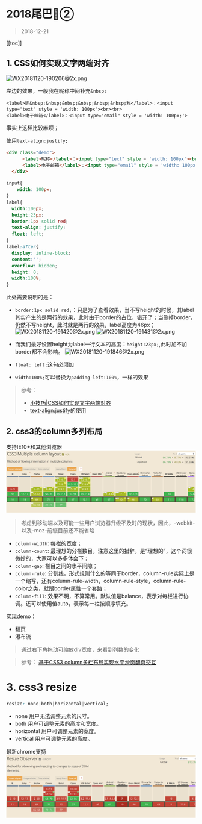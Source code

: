 # 2018尾巴②


>2018-12-21
<tag-part tagName="html"/><tag-part tagName="css"/><tag-part tagName="js"/>

[[toc]]

## 1. CSS如何实现文字两端对齐

![WX20181120-190206@2x.png](https://i.loli.net/2018/11/20/5bf3e9cad83f2.png)

左边的效果，一般我在昵称中间补充`&nbsp;`

```
<label>昵&nbsp;&nbsp;&nbsp;&nbsp;&nbsp;&nbsp;称</label>：<input type="text" style = 'width: 100px'><br><br>
<label>电子邮箱</label>：<input type="email" style = 'width: 100px;'>
```
事实上这样比较麻烦；

使用`text-align:justify;`

```html
<div class="demo">
      <label>昵称</label>：<input type="text" style = 'width: 100px'><br><br>
      <label>电子邮箱</label>：<input type="email" style = 'width: 100px;'>
  </div>
```

```css
input{
    width: 100px;
}
label{
  width:100px;
  height:23px;
  border:1px solid red;
  text-align: justify;
  float: left;
}
label:after{
  display: inline-block;
  content:'';
  overflow: hidden;
  height: 0;
  width:100%;
}
```

此处需要说明的是：
* `border:1px solid red;`：只是为了查看效果，当不写height的时候，其label其实产生的是两行的效果，此时由于border的占位，错开了；当删掉border，仍然不写height，此时就是两行的效果，label高度为46px；
![WX20181120-191420@2x.png](https://i.loli.net/2018/11/20/5bf3ed6946bd4.png)
![WX20181120-191431@2x.png](https://i.loli.net/2018/11/20/5bf3ed6968ed3.png)

* 而我们最好设置height为label一行文本的高度：`height:23px;`,此时加不加border都不会影响。
![WX20181120-191846@2x.png](https://i.loli.net/2018/11/20/5bf3eda8919e4.png)
* `float: left;`这句必须加
* `width:100%;`可以替换为`padding-left:100%`，一样的效果


> 参考：
> * [小技巧|CSS如何实现文字两端对齐](https://blog.dunizb.com/2017/09/17/text-align-justify/)
> * [text-align:justify的使用](https://www.cnblogs.com/jyybeam/p/6074619.html)

## 2. css3的column多列布局

支持IE10+和其他浏览器
![column can i use](../images/columnUse.png)

> 考虑到移动端以及可能一些用户浏览器升级不及时的现状，因此，-webkit-以及-moz-前缀目前还不能省略


* `column-width`: 每栏的宽度；
* `column-count`: 最理想的分栏数目，注意这里的措辞，是“理想的”，这个词很微妙的，大家可以多多体会下；
* `column-gap`: 栏目之间的水平间隙；
* `column-rule`: 分割线，形式规则什么的等同于border，column-rule实际上是一个缩写，还有column-rule-width，column-rule-style，column-rule-color之类，就跟border属性一个套路；
* `column-fill`: 效果不明，不算常用。默认值是balance，表示对每栏进行协调。还可以使用值auto，表示每一栏按顺序填充。

实现demo：
* 翻页
* 瀑布流
> 通过右下角拖动可缩放div宽度，来看到列数的变化

<water-falls />

>参考：
>[基于CSS3 column多栏布局实现水平滑页翻页交互](https://www.zhangxinxu.com/wordpress/2017/02/css3-multiple-column-layout-read-horizontal/)

# 3. css3 resize

```css
resize: none|both|horizontal|vertical;
```
* none	用户无法调整元素的尺寸。
* both	用户可调整元素的高度和宽度。
* horizontal	用户可调整元素的宽度。
* vertical	用户可调整元素的高度。

最新chrome支持
![column can i use](../images/resizeUse.png)